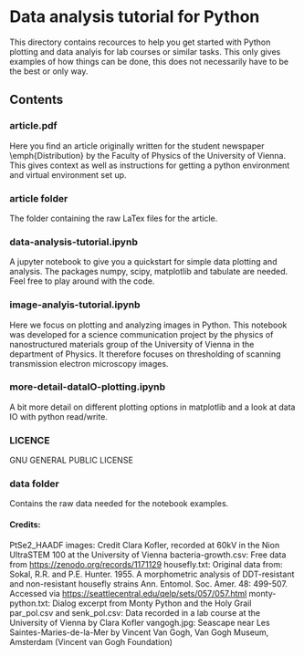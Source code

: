 # Data analysis tutorial for Python

This directory contains recources to help you get started with Python plotting and data analyis for lab courses or similar tasks. This only gives examples of how things can be done, this does not necessarily have to be the best or only way. 

## Contents

### article.pdf
Here you find an article originally written for the student newspaper \emph{Distribution} by the Faculty of Physics of the University of Vienna. 
This gives context as well as instructions for getting a python environment and virtual environment set up. 

### article folder
The folder containing the raw LaTex files for the article.

### data-analysis-tutorial.ipynb
A jupyter notebook to give you a quickstart for simple data plotting and analysis. The packages numpy, scipy, matplotlib and tabulate are needed.
Feel free to play around with the code.

### image-analyis-tutorial.ipynb
Here we focus on plotting and analyzing images in Python. This notebook was developed for a science communication project by the physics of nanostructured materials group of the University of Vienna in the department of Physics. It therefore focuses on thresholding of scanning transmission electron microscopy images. 

### more-detail-dataIO-plotting.ipynb
A bit more detail on different plotting options in matplotlib and a look at data IO with python read/write. 

### LICENCE
GNU GENERAL PUBLIC LICENSE

### data folder
Contains the raw data needed for the notebook examples.

#### Credits:

PtSe2_HAADF images: Credit Clara Kofler, recorded at 60kV in the Nion UltraSTEM 100 at the University of Vienna
bacteria-growth.csv: Free data from https://zenodo.org/records/1171129
housefly.txt: Original data from: Sokal, R.R. and P.E. Hunter. 1955. A morphometric analysis of DDT-resistant and non-resistant housefly strains Ann. Entomol. Soc. Amer. 48: 499-507. Accessed via https://seattlecentral.edu/qelp/sets/057/057.html
monty-python.txt: Dialog excerpt from Monty Python and the Holy Grail 
par_pol.csv and senk_pol.csv: Data recorded in a lab course at the University of Vienna by Clara Kofler
vangogh.jpg: Seascape near Les Saintes-Maries-de-la-Mer by Vincent Van Gogh, Van Gogh Museum, Amsterdam (Vincent van Gogh Foundation)
